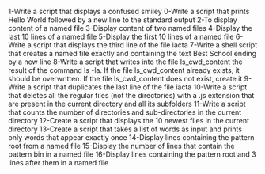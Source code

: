 1-Write a script that displays a confused smiley
0-Write a script that prints Hello World followed by a new line to the standard output
2-To display content of a named file
3-Display content of two named files
4-Display the last 10 lines of a named file
5-Display the first 10 lines of a named file
6-Write a script that displays the third line of the file iacta
7-Write a shell script that creates a named file exactly and containing the text Best School ending by a new line
8-Write a script that writes into the file ls_cwd_content the result of the command ls -la. If the file ls_cwd_content already exists, it should be overwritten. If the file ls_cwd_content does not exist, create it
9-Write a script that duplicates the last line of the file iacta
10-Write a script that deletes all the regular files (not the directories) with a .js extension that are present in the current directory and all its subfolders
11-Write a script that counts the number of directories and sub-directories in the current directory
12-Create a script that displays the 10 newest files in the current directory
13-Create a script that takes a list of words as input and prints only words that appear exactly once
14-Display lines containing the pattern root from a named file
15-Display the number of lines that contain the pattern bin in a named file
16-Display lines containing the pattern root and 3 lines after them in a named file
